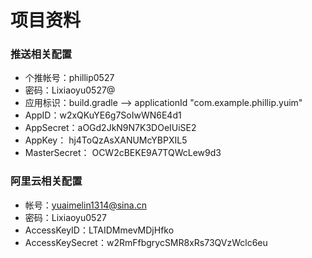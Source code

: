 # 项目资料

### 推送相关配置
- 个推帐号：phillip0527  
- 密码：Lixiaoyu0527@
- 应用标识：build.gradle —> applicationId "com.example.phillip.yuim" 
- AppID：w2xQKuYE6g7SoIwWN6E4d1
- AppSecret：aOGd2JkN9N7K3DOeIUiSE2
- AppKey： hj4ToQzAsXANUMcYBPXIL5
- MasterSecret： OCW2cBEKE9A7TQWcLew9d3

   
### 阿里云相关配置
- 帐号：yuaimelin1314@sina.cn   
- 密码：Lixiaoyu0527
- AccessKeyID：LTAIDMmevMDjHfko
- AccessKeySecret：w2RmFfbgrycSMR8xRs73QVzWclc6eu